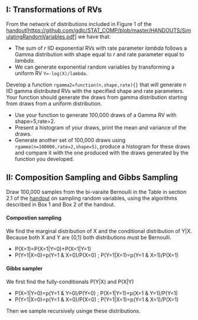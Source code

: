 
## I: Transformations of RVs

From the network of distributions included in Figure 1 of the [handout]()[https://github.com/gdlc/STAT_COMP/blob/master/HANDOUTS/SimulatingRandomVariables.pdf] we have that:

  - The sum of *r* IID exponential RVs with rate parameter *lambda* follows a Gamma distribution with shape equal to *r* and rate parameter equal to *lambda*.
  - We can generate exponential random variables by transforming a uniform RV `Y=-log(X)/lambda`.

Develop a function `rgamma2=function(n,shape,rate){}` that will generate *n* IID gamma distributed RVs with the specified shape and rate parameters. Your function should generate the draws from gamma distribution starting from draws from a uniform distribution.

 - Use your function to generate 100,000 draws of a Gamma RV with shape=5,rate=2.
 - Present a histogram of your draws, print the mean and variance of the draws.
 - Generate another set of 100,000 draws using `rgamma(n=100000,rate=2,shape=5)`, produce a histogram for these draws and compare it with the one produced with the draws generated by the function you developed.


## II: Composition Sampling and Gibbs Sampling

Draw 100,000 samples from the bi-varaite Bernoulli in the Table in section 2.1 of the [handout](https://github.com/gdlc/STAT_COMP/blob/master/HANDOUTS/SimulatingRandomVariables.pdf) on sampling
random variables, using the algorithms described in Box 1 and Box 2 of the handout.


#### Compostion sampling

We find the marginal distribution of X and the conditional distribution of Y|X. Because both X and Y are {0,1} both distributions must be Bernoulli.

  - P(X=1)=P(X=1|Y=0)+P(X=1|Y=1)
  - P(Y=1|X=0)=p(Y=1 & X=0)/P(X=0) ;  P(Y=1|X=1)=p(Y=1 & X=1)/P(X=1)
  



#### Gibbs sampler

We first find the fully-conditionals P(Y|X) and P(X|Y)

 - P(X=1|Y=0)=p(Y=1 & Y=0)/P(Y=0) ;  P(X=1|Y=1)=p(X=1 & Y=1)/P(Y=1)
 - P(Y=1|X=0)=p(Y=1 & X=0)/P(X=0) ;  P(Y=1|X=1)=p(Y=1 & X=1)/P(X=1)
 
Then we sample recursively usinge these distributions.

